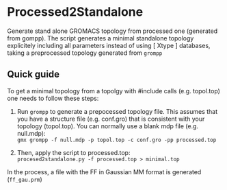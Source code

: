 # Processed2Standalone
Generate stand alone GROMACS topology from processed one (generated from gompp). The script generates a minimal standalone topology explicitely including all parameters instead of using [ Xtype ] databases, taking a preprocessed topology generated from `grompp`

## Quick guide

To get a minimal topology from a topolgy with #include calls (e.g. topol.top) one needs to follow these steps:

1. Run `grompp` to generate a prepocessed topology file. This assumes that you have a structure file (e.g. conf.gro) that is consistent with your topology (topol.top). You can normally use a blank mdp file (e.g. null.mdp):<br>
`gmx grompp -f null.mdp -p topol.top -c conf.gro -pp processed.top`

2. Then, apply the script to processed.top:<br>
`procesed2standalone.py -f processed.top > minimal.top`

In the process, a file with the FF in Gaussian MM format is generated (`ff_gau.prm`)
